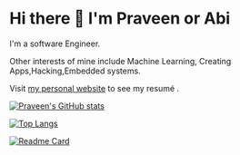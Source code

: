 # Hi there 👋 I'm Praveen or Abi
I'm a software Engineer. 

Other interests of mine include Machine Learning, Creating Apps,Hacking,Embedded systems. 

Visit [my personal website](https://praveenabi.github.io/) to see my resumé . 

[![Praveen's GitHub stats](https://github-readme-stats.vercel.app/api?username=Praveenabi&show_icons=true&theme=dracula)](https://github.com/Praveenabi/github-readme-stats)

[![Top Langs](https://github-readme-stats.vercel.app/api/top-langs/?username=Praveenabi&layout=pie&show_icons=true&theme=onedark)](https://github.com/Praveenabi/github-readme-stats)

[![Readme Card](https://github-readme-stats.vercel.app/api/pin/?username=Praveenabi&repo=github-readme-stats)](https://github.com/Praveenabi/github-readme-stats)
